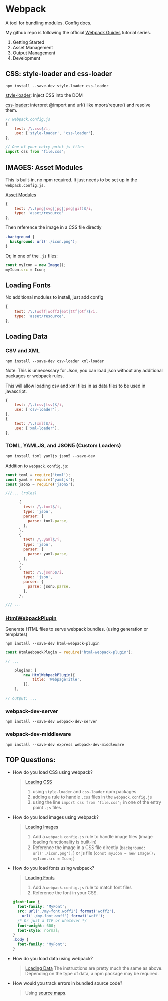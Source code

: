 # Webpack

A tool for bundling modules. [Config](https://webpack.js.org/configuration/) docs. 

My github repo is following the official [Webpack Guides](https://webpack.js.org/guides/) tutorial series.

1. Getting Started
2. Asset Management
3. Output Management
4. Development

## CSS: style-loader and css-loader

`npm install --save-dev style-loader css-loader`

[style-loader](https://webpack.js.org/loaders/style-loader/): Inject CSS into the DOM 

[css-loader](https://webpack.js.org/loaders/css-loader/): interpret @import and url() like mport/requre() and resolve them.

```javascript
// webpack.config.js
{
    test: /\.css$/i,
    use: ['style-loader', 'css-loader'],
},
```

```javascript
// One of your entry point js files
import css from "file.css";
```

## IMAGES: Asset Modules

This is built-in, no npm required. It just needs to be set up in the `webpack.config.js`.

[Asset Modules](https://webpack.js.org/guides/asset-modules/)

```javascript
{
    test: /\.(png|svg|jpg|jpeg|gif)$/i,
    type: 'asset/resource'
},
```
Then reference the image in a CSS file directly
```css
.background {
  background: url('./icon.png');
}
```

Or, in one of the `.js` files:
```javascript
const myIcon = new Image();
myIcon.src = Icon;
```


## Loading Fonts

No additional modules to install, just add config

```javascript
{
    test: /\.(woff|woff2|eot|ttf|otf)$/i,
    type: 'asset/resource',
},
```

## Loading Data

### CSV and XML

`npm install --save-dev csv-loader xml-loader`

Note: This is unnecessary for Json, you can load json without any additional packages or webpack rules.

This will allow loading csv and xml files in as data files to be used in javascript.

```javascript
{
    test: /\.(csv|tsv)$/i,
    use: ['csv-loader'],
},
{
    test: /\.(xml)$/i,
    use: ['xml-loader'],
},
```

### TOML, YAMLJS, and JSON5 (Custom Loaders)

`npm install toml yamljs json5 --save-dev`

Addition to `webpack.config.js`:

```javascript
const toml = require('toml');
const yaml = require('yamljs');
const json5 = require('json5');

///... (rules)

      {
        test: /\.toml$/i,
        type: 'json',
        parser: {
          parse: toml.parse,
        },
      },
      {
        test: /\.yaml$/i,
        type: 'json',
        parser: {
          parse: yaml.parse,
        },
      },
      {
        test: /\.json5$/i,
        type: 'json',
        parser: {
          parse: json5.parse,
        },
      },

/// ...
```


### [HtmlWebpackPlugin](https://github.com/jantimon/html-webpack-plugin)

Generate HTML files to serve webpack bundles. (using generation or templates)

`npm install --save-dev html-webpack-plugin`

```javascript
const HtmlWebpackPlugin = require('html-webpack-plugin');

// ...

    plugins: [
        new HtmlWebpackPlugin({
            title: 'WebpageTitle',
        }),
    ],

// output: ...

```


### webpack-dev-server

`npm install --save-dev webpack-dev-server`


### webpack-dev-middleware

`npm install --save-dev express webpack-dev-middleware`





## TOP Questions:

[](https://www.theodinproject.com/lessons/node-path-javascript-webpack#knowledge-check)

* How do you load CSS using webpack?

  > [Loading CSS](https://webpack.js.org/guides/asset-management/#loading-css)
  > 1. using `style-loader` and `css-loader` npm packages
  > 2. adding a rule to handle `.css` files in the `webpack.config.js`
  > 3. using the line `import css from "file.css";` in one of the entry point `.js` files.

* How do you load images using webpack?

  > [Loading Images](https://webpack.js.org/guides/asset-management/#loading-images)
  > 1. Add a `webpack.config.js` rule to handle image files (image loading functionality is built-in)
  > 2. Reference the image in a CSS file directly (`background: url('./icon.png');`) or js file (`const myIcon = new Image(); myIcon.src = Icon;`)


* How do you load fonts using webpack?

  > [Loading Fonts](https://webpack.js.org/guides/asset-management/#loading-fonts)
  > 1. Add a `webpack.config.js` rule to match font files
  > 2. Reference the font in your CSS.

  ```css
  @font-face {
    font-family: 'MyFont';
    src: url('./my-font.woff2') format('woff2'),
      url('./my-font.woff') format('woff');
    /* Or just a TTF or whatever */
    font-weight: 600;
    font-style: normal;
  }
  .body {
    font-family: 'MyFont';
  }
  ```

* How do you load data using webpack?

  > [Loading Data](https://webpack.js.org/guides/asset-management/#loading-data)
  > The instructions are pretty much the same as above. Depending on the type of data, a npm package may be required.


* How would you track errors in bundled source code?

  > Using [source maps](https://webpack.js.org/guides/development/#using-source-maps).
